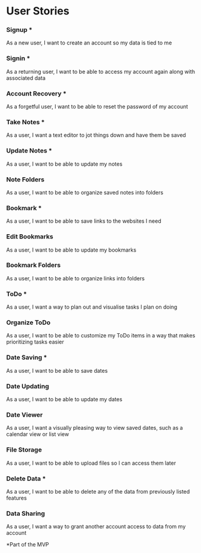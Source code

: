 # User Stories

### Signup *

As a new user, I want to create an account so my data is tied to me

### Signin *

As a returning user, I want to be able to access my account again along with associated data

### Account Recovery *

As a forgetful user, I want to be able to reset the password of my account

### Take Notes *

As a user, I want a text editor to jot things down and have them be saved

### Update Notes *

As a user, I want to be able to update my notes

### Note Folders

As a user, I want to be able to organize saved notes into folders

### Bookmark *

As a user, I want to be able to save links to the websites I need

### Edit Bookmarks

As a user, I want to be able to update my bookmarks

### Bookmark Folders

As a user, I want to be able to organize links into folders

### ToDo *

As a user, I want a way to plan out and visualise tasks I plan on doing

### Organize ToDo

As a user, I want to be able to customize my ToDo items in a way that makes prioritizing tasks easier

### Date Saving *

As a user, I want to be able to save dates

### Date Updating

As a user, I want to be able to update my dates

### Date Viewer

As a user, I want a visually pleasing way to view saved dates, such as a calendar view or list view

### File Storage

As a user, I want to be able to upload files so I can access them later

### Delete Data *

As a user, I want to be able to delete any of the data from previously listed features

### Data Sharing

As a user, I want a way to grant another account access to data from my account


*Part of the MVP
